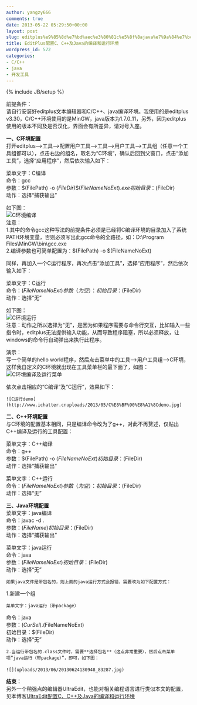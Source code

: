 ```yaml
---
author: yangzy666
comments: true
date: 2013-05-22 05:29:50+00:00
layout: post
slug: editplus%e9%85%8d%e7%bd%aec%e3%80%81c%e5%8f%8ajava%e7%9a%84%e7%bc%96%e8%af%91%e5%92%8c%e8%bf%90%e8%a1%8c%e7%8e%af%e5%a2%83
title: EditPlus配置C、C++及Java的编译和运行环境
wordpress_id: 572
categories:
- C/C++
- java
- 开发工具
---
```

{% include JB/setup %}

前提条件：  
请自行安装好editplus文本编辑器和C/C++、java编译环境。我使用的是editplus v3.30，C/C++环境使用的是MinGW，java版本为1.7.0_11，另外，因为editplus使用的版本不同及是否汉化，界面会有所差异，请对号入座。  
  
**一、C环境配置**  
打开editplus-->工具-->配置用户工具-->工具-->用户工具-->工具组（任意一个工具组都可以），点击右边的组名，取名为“C环境”，确认后回到父窗口，点击“添加工具”，选择“应用程序”，然后依次输入如下：  
  
菜单文字：C编译  
命令：gcc  
参数：$(FilePath) -o $(FileDir)\$(FileNameNoExt).exe  
初始目录：$(FileDir)  
动作：选择“捕获输出”  
  
如下图：  
![C环境编译](http://www.ichatter.cnuploads/2013/05/C%E7%8E%AF%E5%A2%83%E7%BC%96%E8%AF%911.jpg)  
注意：  
1.其中的命令gcc这种写法的前提条件必须是已经将C编译环境的目录加入了系统PATH环境变量，否则必须写出此gcc命令的全路径，如：D:\Program Files\MinGW\bin\gcc.exe  
2.编译参数也可简单配置为：$(FilePath) -o $(FileNameNoExt)  
  
同样，再加入一个C运行程序，再次点击“添加工具”，选择“应用程序”，然后依次输入如下：  
  
菜单文字：C运行  
命令：$(FileNameNoExt)  
参数（为空）：  
初始目录：$(FileDir)  
动作：选择“无”  
  
如下图：  
![C环境运行](http://www.ichatter.cnuploads/2013/05/C%E7%8E%AF%E5%A2%83%E8%BF%90%E8%A1%8C.jpg)  
注意：动作之所以选择为“无”，是因为如果程序需要与命令行交互，比如输入一些指令时，editplus无法提供输入功能，从而导致程序阻塞，所以必须释放，让windows的命令行自动弹出来执行此程序。  
  
演示：  
写一个简单的hello world程序，然后点击菜单中的工具-->用户工具组-->C环境，这样我自定义的C环境就出现在工具菜单栏的最下面了，如图：  
![C环境编译及运行菜单](http://www.ichatter.cnuploads/2013/05/C%E7%8E%AF%E5%A2%83%E7%BC%96%E8%AF%91%E5%8F%8A%E8%BF%90%E8%A1%8C%E8%8F%9C%E5%8D%95.jpg)  
  
依次点击相应的“C编译”及“C运行”，效果如下：  


	![C运行demo](http://www.ichatter.cnuploads/2013/05/C%E8%BF%90%E8%A1%8Cdemo.jpg)

	  


**二、C++环境配置**  
与C环境的配置基本相同，只是编译命令改为了g++，对此不再赘述，仅贴出C++编译及运行的工具配置：  
  
菜单文字：C++编译  
命令：g++  
参数：$(FilePath) -o $(FileNameNoExt)  
初始目录：$(FileDir)  
动作：选择“捕获输出”  
  
菜单文字：C++运行  
命令：$(FileNameNoExt)  
参数（为空）：  
初始目录：$(FileDir)  
动作：选择“无”  
  
  
**三、Java环境配置**  
菜单文字：java编译  
命令：javac -d .  
参数：$(FileName)  
初始目录：$(FileDir)  
动作：选择“捕获输出”  
  
菜单文字：java运行  
命令：java  
参数：$(FileNameNoExt)  
初始目录：$(FileDir)  
动作：选择“无”  


	  


	如果java文件是带包名的，则上面的java运行方式会报错，需要改为如下配置方式：  
1.新建一个组

	菜单文字：java运行（带package）  
命令：java  
参数：$(CurSel).$(FileNameNoExt)  
初始目录：$(FileDir)  
动作：选择“无”

	2.当运行带包名的.class文件时，需要**选择包名**（这点非常重要），然后点击菜单项“java运行（带package）”，即可，如下图：

	![](uploads/2013/06/20130624130948_83287.jpg)  


	  


**结束：**  
另外一个稍强点的编辑器UltraEdit，也能对相关编程语言进行类似本文的配置，见本博客[UltraEdit配置C、C++及Java的编译和运行环境](http://www.ichatter.cn/2013/06/24/677/)   
  
  
  
  


